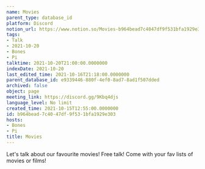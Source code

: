 ```yaml
---
name: Movies
parent_type: database_id
platform: Discord
notion_url: https://www.notion.so/Movies-b964bead7c4047df9f531bfa1929e303
tags:
- Talk
- 2021-10-20
- Bones
- Pi
talktime: 2021-10-20T21:00:00.0000000
indexDate: 2021-10-20
last_edited_time: 2021-10-16T21:18:00.0000000
parent_database_id: e9339446-880f-4ef0-8ad7-8ad1f507dded
archived: false
object: page
meeting_link: https://discord.gg/9Kbq4djs
language_level: No limit
created_time: 2021-10-15T12:55:00.0000000
id: b964bead-7c40-47df-9f53-1bfa1929e303
hosts:
- Bones
- Pi
title: Movies
---
```


Let's talk about our favourite movies!
Free talk! Come with your fav lists of movies or films!


